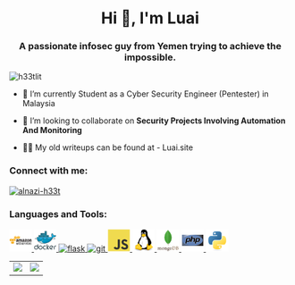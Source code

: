 <h1 align="center">Hi 👋, I'm Luai</h1>
<h3 align="center">A passionate infosec guy from Yemen trying to achieve the impossible.</h3>

<p align="left"> <img src="https://komarev.com/ghpvc/?username=h33tlit&label=Profile%20views&color=0e75b6&style=flat" alt="h33tlit" /> </p>

- 🔭 I’m currently Student as a Cyber Security Engineer (Pentester) in Malaysia

- 👯 I’m looking to collaborate on **Security Projects Involving Automation And Monitoring**

- 👨‍💻 My old writeups can be found at - Luai.site

<h3 align="left">Connect with me:</h3>
<p align="left">
<a href="https://linkedin.com/in/alnazi-h33t" target="blank"><img align="center" src="https://raw.githubusercontent.com/rahuldkjain/github-profile-readme-generator/master/src/images/icons/Social/linked-in-alt.svg" alt="alnazi-h33t" height="30" width="40" /></a>
</p>

<h3 align="left">Languages and Tools:</h3>
<p align="left"> <a href="https://aws.amazon.com" target="_blank" rel="noreferrer"> <img src="https://raw.githubusercontent.com/devicons/devicon/master/icons/amazonwebservices/amazonwebservices-original-wordmark.svg" alt="aws" width="40" height="40"/> </a> <a href="https://www.docker.com/" target="_blank" rel="noreferrer"> <img src="https://raw.githubusercontent.com/devicons/devicon/master/icons/docker/docker-original-wordmark.svg" alt="docker" width="40" height="40"/> </a> <a href="https://flask.palletsprojects.com/" target="_blank" rel="noreferrer"> <img src="https://www.vectorlogo.zone/logos/pocoo_flask/pocoo_flask-icon.svg" alt="flask" width="40" height="40"/> </a> <a href="https://git-scm.com/" target="_blank" rel="noreferrer"> <img src="https://www.vectorlogo.zone/logos/git-scm/git-scm-icon.svg" alt="git" width="40" height="40"/> </a> <a href="https://developer.mozilla.org/en-US/docs/Web/JavaScript" target="_blank" rel="noreferrer"> <img src="https://raw.githubusercontent.com/devicons/devicon/master/icons/javascript/javascript-original.svg" alt="javascript" width="40" height="40"/> </a> <a href="https://www.linux.org/" target="_blank" rel="noreferrer"> <img src="https://raw.githubusercontent.com/devicons/devicon/master/icons/linux/linux-original.svg" alt="linux" width="40" height="40"/> </a> <a href="https://www.mongodb.com/" target="_blank" rel="noreferrer"> <img src="https://raw.githubusercontent.com/devicons/devicon/master/icons/mongodb/mongodb-original-wordmark.svg" alt="mongodb" width="40" height="40"/> </a> <a href="https://www.php.net" target="_blank" rel="noreferrer"> <img src="https://raw.githubusercontent.com/devicons/devicon/master/icons/php/php-original.svg" alt="php" width="40" height="40"/> </a> <a href="https://www.python.org" target="_blank" rel="noreferrer"> <img src="https://raw.githubusercontent.com/devicons/devicon/master/icons/python/python-original.svg" alt="python" width="40" height="40"/> </a> </p>

<p>
<a href="https://github.com/Luaioo">
  <table>
    <tr>
      <td>
  <img height="180em" src="https://github-readme-stats.vercel.app/api?username=Luaioo&show_icons=true&theme=radical" />
      </td>
      <td>
  <img height="180em" src="https://github-readme-stats-eight-theta.vercel.app/api/top-langs/?username=Luaioo&theme=radical&layout=compact&exclude_lang=java+r" />
      </td>
    </tr>
  </table>
</a>
</p>



